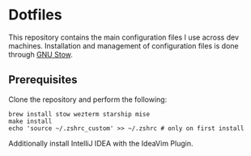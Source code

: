# Dotfiles

This repository contains the main configuration files
I use across dev machines.
Installation and management of configuration files
is done through [GNU Stow](https://www.gnu.org/software/stow/).

## Prerequisites

Clone the repository and perform the following:

```shell
brew install stow wezterm starship mise
make install
echo 'source ~/.zshrc_custom' >> ~/.zshrc # only on first install
```

Additionally install IntelliJ IDEA with the IdeaVim Plugin.